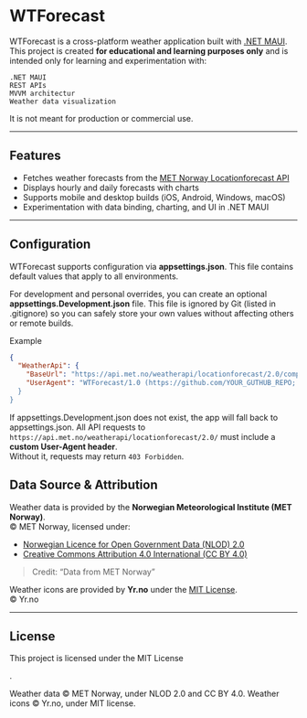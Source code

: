 ﻿# WTForecast

WTForecast is a cross-platform weather application built with [.NET MAUI](https://learn.microsoft.com/dotnet/maui/).  
This project is created **for educational and learning purposes only** and is intended only for learning and experimentation with:

    .NET MAUI
    REST APIs
    MVVM architectur
    Weather data visualization

It is not meant for production or commercial use.

---

## Features
- Fetches weather forecasts from the [MET Norway Locationforecast API](https://api.met.no/weatherapi/locationforecast/2.0/documentation)  
- Displays hourly and daily forecasts with charts  
- Supports mobile and desktop builds (iOS, Android, Windows, macOS)  
- Experimentation with data binding, charting, and UI in .NET MAUI  

---

## Configuration

WTForecast supports configuration via **appsettings.json**.
This file contains default values that apply to all environments.

For development and personal overrides, you can create an optional **appsettings.Development.json** file.
This file is ignored by Git (listed in .gitignore) so you can safely store your own values without affecting others or remote builds.

Example

```appsettings.json
{
  "WeatherApi": {
    "BaseUrl": "https://api.met.no/weatherapi/locationforecast/2.0/compact",
    "UserAgent": "WTForecast/1.0 (https://github.com/YOUR_GUTHUB_REPO; YOUR@EMAIL.com""
  }
}
```
If appsettings.Development.json does not exist, the app will fall back to appsettings.json.
All API requests to `https://api.met.no/weatherapi/locationforecast/2.0/` must include a **custom User-Agent header**.  
Without it, requests may return `403 Forbidden`.

## Data Source & Attribution

Weather data is provided by the **Norwegian Meteorological Institute (MET Norway)**.  
© MET Norway, licensed under:  
- [Norwegian Licence for Open Government Data (NLOD) 2.0](https://data.norge.no/nlod/en/2.0)  
- [Creative Commons Attribution 4.0 International (CC BY 4.0)](https://creativecommons.org/licenses/by/4.0/)

> Credit: “Data from MET Norway”  

Weather icons are provided by **Yr.no** under the [MIT License](https://opensource.org/licenses/MIT).  
© Yr.no  

---
## License

This project is licensed under the MIT License

.

Weather data © MET Norway, under NLOD 2.0 and CC BY 4.0.
Weather icons © Yr.no, under MIT license.
